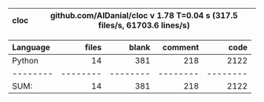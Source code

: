 cloc|github.com/AlDanial/cloc v 1.78  T=0.04 s (317.5 files/s, 61703.6 lines/s)
--- | ---

Language|files|blank|comment|code
:-------|-------:|-------:|-------:|-------:
Python|14|381|218|2122
--------|--------|--------|--------|--------
SUM:|14|381|218|2122
